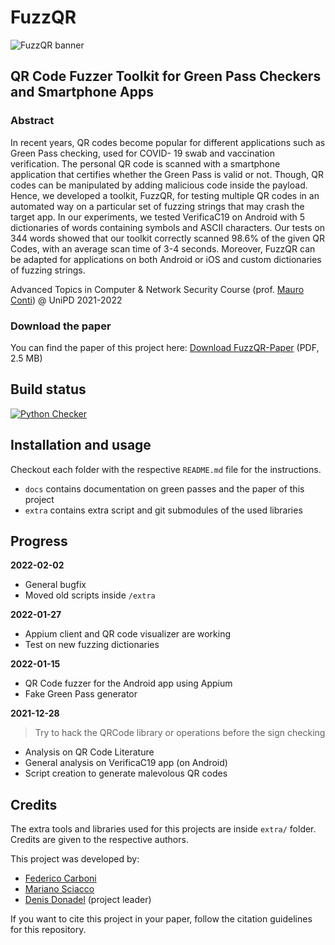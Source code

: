 # FuzzQR

![FuzzQR banner](https://user-images.githubusercontent.com/34033090/152697122-2000350a-edfa-4129-b70a-15025e45162e.png)


## QR Code Fuzzer Toolkit for Green Pass Checkers and Smartphone Apps


### Abstract

In recent years, QR codes become popular for different
applications such as Green Pass checking, used for COVID-
19 swab and vaccination verification. The personal QR code is
scanned with a smartphone application that certifies whether
the Green Pass is valid or not. Though, QR codes can be
manipulated by adding malicious code inside the payload. Hence,
we developed a toolkit, FuzzQR, for testing multiple QR codes in
an automated way on a particular set of fuzzing strings that may
crash the target app. In our experiments, we tested VerificaC19
on Android with 5 dictionaries of words containing symbols and
ASCII characters. Our tests on 344 words showed that our toolkit
correctly scanned 98.6% of the given QR Codes, with an average
scan time of 3-4 seconds. Moreover, FuzzQR can be adapted for
applications on both Android or iOS and custom dictionaries of
fuzzing strings.

Advanced Topics in Computer &amp; Network Security Course (prof. [Mauro Conti](https://www.math.unipd.it/~conti/)) @ UniPD 2021-2022


### Download the paper

You can find the paper of this project here: [Download FuzzQR-Paper](https://github.com/Maxelweb/FuzzQR/blob/master/docs/FuzzQR-CarboniSciacco.pdf) (PDF, 2.5 MB)


## Build status

[![Python Checker](https://github.com/Maxelweb/FuzzQR/actions/workflows/python-checker.yml/badge.svg)](https://github.com/Maxelweb/FuzzQR/actions/workflows/python-checker.yml)

## Installation and usage

Checkout each folder with the respective `README.md` file for the instructions.

- `docs` contains documentation on green passes and the paper of this project
- `extra` contains extra script and git submodules of the used libraries

## Progress

**2022-02-02**

- General bugfix
- Moved old scripts inside `/extra`

**2022-01-27**

- Appium client and QR code visualizer are working
- Test on new fuzzing dictionaries

**2022-01-15**

- QR Code fuzzer for the Android app using Appium
- Fake Green Pass generator


**2021-12-28**

> Try to hack the QRCode library or operations before the sign checking

- Analysis on QR Code Literature
- General analysis on VerificaC19 app (on Android)
- Script creation to generate malevolous QR codes

## Credits

The extra tools and libraries used for this projects are inside `extra/` folder. Credits are given to the respective authors.

This project was developed by:

- [Federico Carboni](https://github.com/Kero2375)
- [Mariano Sciacco](https://marianosciacco.it)
- [Denis Donadel](https://scholar.google.com/citations?user=53lYd7BzRd8C) (project leader)

If you want to cite this project in your paper, follow the citation guidelines for this repository. 
